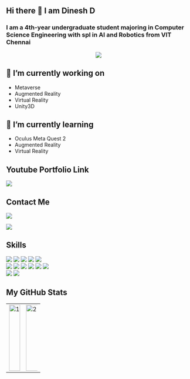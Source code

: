 ## Hi there 👋 I am Dinesh D
### I am a 4th-year undergraduate student majoring in Computer Science Engineering with spl in AI and Robotics from VIT Chennai

<p align="center">
<img src="https://user-images.githubusercontent.com/65805525/135856232-aa161994-2c13-4ac3-b7ca-f597e65029d0.gif"></p>

                                                                                                                

## 🔭 I’m currently working on 
- Metaverse
- Augmented Reality
- Virtual Reality
- Unity3D

## 🌱 I’m currently learning
- Oculus Meta Quest 2
- Augmented Reality
- Virtual Reality



## Youtube Portfolio Link
 <a href="https://www.youtube.com/channel/UCBZSeML7T6UTAkqqAJh6OmA"> <img src="https://img.shields.io/badge/Youtube-%23FF0000?style=for-the-badge&logo=youtube"> </a>
                                                                                                                
## Contact Me
 <a href="mailto:dinesh15052003@gmail.com"> <img src="https://img.shields.io/badge/Gmail-%23EA4335?style=for-the-badge&logo=gmail&logoColor=white"> </a>

 <a href= "https://www.linkedin.com/in/dinesh-dhanshekhar-867678200/"><img src="https://img.shields.io/badge/LinkedIn-0077B5?style=for-the-badge&logo=linkedin&logoColor=white"></a>

## Skills
<div>
  <img src="https://img.shields.io/badge/Python-5D3FD3?style=for-the-badge&logo=python&logoColor=white">
    <img src="https://img.shields.io/badge/C-000080?style=for-the-badge&logo=c&logoColor=white">
   <img src="https://img.shields.io/badge/C%2B%2B-1F51FF?style=for-the-badge&logo=c%2B%2B&logoColor=white">
  <img src="https://img.shields.io/badge/Java-0096FF?style=for-the-badge&logo=Java">
  <img src="https://img.shields.io/badge/C%23-1F51FF?style=for-the-badge">
  <br>
  <img src="https://img.shields.io/badge/Unity-110000?style=for-the-badge&logo=unity&logoColor=white">
  <img src="https://img.shields.io/badge/ARFoundation-9F2B68?style=for-the-badge">
  <img src="https://img.shields.io/badge/ARCore-702963?style=for-the-badge">
  <img src="https://img.shields.io/badge/ARKit-C3B1E1?style=for-the-badge">
  <img src="https://img.shields.io/badge/Oculus%202-1C1E20?style=for-the-badge&logo=Oculus">
  <img src="https://img.shields.io/badge/Meta%20Quest%202-%230467DF?style=for-the-badge&logo=meta">
  <br>
  
  <img src="https://img.shields.io/badge/Git-F05032?style=for-the-badge&logo=git&logoColor=white">
  <img src="https://img.shields.io/badge/Github-FF9A00?style=for-the-badge&logo=github&logoColor=white">
  
  
</div>

## My GitHub Stats

<table>
  <tr>
    <td>
<img height="180em" src="https://github-readme-stats.vercel.app/api?username=dinesh15052003&show_icons=true&&&count_private=true&include_all_commits=true&theme=tokyonight" display=block width=100% height=auto align="center" alt="1"></td>
    <td>
<img src="https://github-readme-stats.vercel.app/api/top-langs/?username=dinesh15052003&theme=tokyonight&layout=compact" display=block height=180 width=200% align="center" alt="2">
    </td></tr>
  </table>
